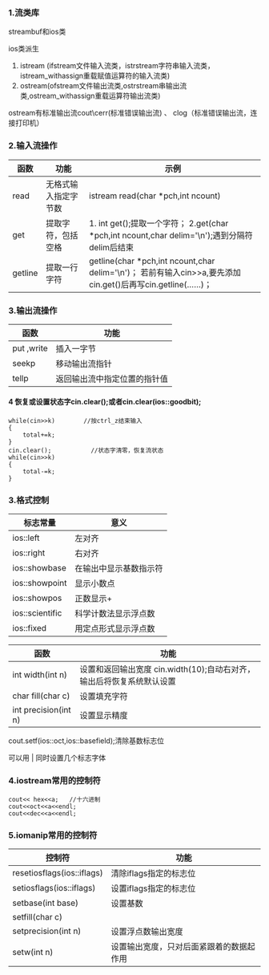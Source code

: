 ### 1.流类库
streambuf和ios类

ios类派生
1. istream (ifstream文件输入流类，istrstream字符串输入流类，istream_withassign重载赋值运算符的输入流类)
2. ostream(ofstream文件输出流类,ostrstream串输出流类,ostream_withassign重载运算符输出流类)

ostream有标准输出流cout\cerr(标准错误输出流) 、 clog（标准错误输出流，连接打印机）

### 2.输入流操作
|函数|功能|示例|
|---|---|---|
|read|无格式输入指定字节数|istream read(char *pch,int ncount)
|get|提取字符，包括空格|1. int get();提取一个字符；    2.get(char *pch,int ncount,char delim='\n');遇到分隔符delim后结束
|getline|提取一行字符 | getline(char *pch,int ncount,char delim='\n')；    若前有输入cin>>a,要先添加cin.get()后再写cin.getline(……)；

### 3.输出流操作
|函数|功能|
|---|---|
|put ,write|插入一字节
|seekp|移动输出流指针
|tellp|返回输出流中指定位置的指针值

#### 4 恢复或设置状态字cin.clear();或者cin.clear(ios::goodbit);
```
while(cin>>k)        //按ctrl_z结束输入
{
    total+=k;
}
cin.clear();           //状态字清零，恢复流状态
while(cin>>k)
{
    total-=k;
}
```
### 3.格式控制
|标志常量|意义|
|---|---|
|ios::left|左对齐
|ios::right|右对齐
|ios::showbase|在输出中显示基数指示符
|ios::showpoint|显示小数点
|ios::showpos|正数显示+
|ios::scientific|科学计数法显示浮点数
|ios::fixed|用定点形式显示浮点数

|函数|功能|
|---|---|
|int width(int n)|设置和返回输出宽度 cin.width(10);自动右对齐，输出后将恢复系统默认设置
|char fill(char c)|设置填充字符
|int precision(int n)|设置显示精度

cout.setf(ios::oct,ios::basefield);清除基数标志位

可以用 | 同时设置几个标志字体
### 4.iostream常用的控制符
```
cout<< hex<<a;   //十六进制
cout<<oct<<a<<endl;
cout<<dec<<a<<endl;
```
### 5.iomanip常用的控制符
|控制符|功能|
|---|---|
|resetiosflags(ios::iflags)|清除iflags指定的标志位
|setiosflags(ios::iflags)|设置iflags指定的标志位
|setbase(int base)|设置基数|
|setfill(char c)
|setprecision(int n)|设置浮点数输出宽度
|setw(int n)|设置输出宽度，只对后面紧跟着的数据起作用
